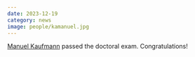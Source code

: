 ```yaml
---
date: 2023-12-19
category: news
image: people/kamanuel.jpg
---
```


[Manuel Kaufmann](/people/kamanuel) passed the doctoral exam. Congratulations!



